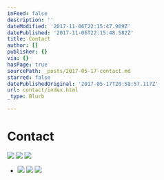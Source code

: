 ```yaml
---
inFeed: false
description: ''
dateModified: '2017-11-06T22:15:47.909Z'
datePublished: '2017-11-06T22:15:48.582Z'
title: Contact
author: []
publisher: {}
via: {}
hasPage: true
sourcePath: _posts/2017-05-17-contact.md
starred: false
datePublishedOriginal: '2017-05-17T20:58:57.117Z'
url: contact/index.html
_type: Blurb

---
```

# **Contact**
![](https://the-grid-user-content.s3-us-west-2.amazonaws.com/6b540b87-8378-475a-bda7-d35cb83955da.jpg)
![](https://the-grid-user-content.s3-us-west-2.amazonaws.com/2de001bc-b903-4916-bad9-86b5ad0cbdc0.png)
![](https://the-grid-user-content.s3-us-west-2.amazonaws.com/2a55f1f0-3554-4bca-a060-c0cd5c1a39f4.png)

* ![](https://s3-us-west-2.amazonaws.com/the-grid-img/p/b952d3619debdf525ea0d695a1f64dc225be5be5.png)
![](https://s3-us-west-2.amazonaws.com/the-grid-img/p/58f2592b37676ed2b577dba4d4253662187d9ac6.png)
![](https://s3-us-west-2.amazonaws.com/the-grid-img/p/431c3f634d22d69c598fbfc14e78ed08872a0247.png)